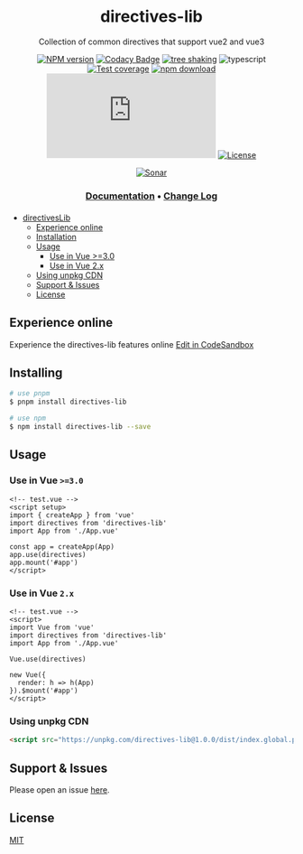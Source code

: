 <div style="text-align: center;" align="center">

# directives-lib

Collection of common directives that support vue2 and vue3

[![NPM version][npm-image]][npm-url]
[![Codacy Badge][codacy-image]][codacy-url]
[![tree shaking][tree-shaking-image]][tree-shaking-url]
![typescript][typescript-url]
[![Test coverage][codecov-image]][codecov-url]
[![npm download][download-image]][download-url]
[![gzip][gzip-image]][gzip-url]
[![License][license-image]][license-url]

[![Sonar][sonar-image]][sonar-url]

</div>

<div style="text-align: center; margin-bottom: 20px;" align="center">

### **[Documentation](https://www.saqqdy.com/directives-lib)** • **[Change Log](./CHANGELOG.md)**

</div>

- [directivesLib](#directives-lib)
  - [Experience online](#experience-online)
  - [Installation](#installation)
  - [Usage](#usage)
    - [Use in Vue >=3.0](#use-in-vue_3.0)
    - [Use in Vue 2.x](#use-in-vue_2.x)
  - [Using unpkg CDN](#using-unpkg-cdn)
  - [Support & Issues](#support--issues)
  - [License](#license)

## Experience online

Experience the directives-lib features online [Edit in CodeSandbox](https://codesandbox.io/p/sandbox/github/saqqdy/directives-lib/tree/master/examples)

## Installing

```bash
# use pnpm
$ pnpm install directives-lib

# use npm
$ npm install directives-lib --save
```

## Usage

### Use in Vue `>=3.0`

```vue
<!-- test.vue -->
<script setup>
import { createApp } from 'vue'
import directives from 'directives-lib'
import App from './App.vue'

const app = createApp(App)
app.use(directives)
app.mount('#app')
</script>
```

### Use in Vue `2.x`

```vue
<!-- test.vue -->
<script>
import Vue from 'vue'
import directives from 'directives-lib'
import App from './App.vue'

Vue.use(directives)

new Vue({
  render: h => h(App)
}).$mount('#app')
</script>
```

### Using unpkg CDN

```html
<script src="https://unpkg.com/directives-lib@1.0.0/dist/index.global.prod.js"></script>
```

## Support & Issues

Please open an issue [here](https://github.com/saqqdy/directives-lib/issues).

## License

[MIT](LICENSE)

[npm-image]: https://img.shields.io/npm/v/directives-lib.svg?style=flat-square
[npm-url]: https://npmjs.org/package/directives-lib
[codacy-image]: https://app.codacy.com/project/badge/Grade/f70d4880e4ad4f40aa970eb9ee9d0696
[codacy-url]: https://www.codacy.com/gh/saqqdy/directives-lib/dashboard?utm_source=github.com&utm_medium=referral&utm_content=saqqdy/directives-lib&utm_campaign=Badge_Grade
[tree-shaking-image]: https://badgen.net/bundlephobia/tree-shaking/directives-lib
[tree-shaking-url]: https://bundlephobia.com/package/directives-lib
[typescript-url]: https://badgen.net/badge/icon/typescript?icon=typescript&label
[codecov-image]: https://img.shields.io/codecov/c/github/saqqdy/directives-lib.svg?style=flat-square
[codecov-url]: https://codecov.io/github/saqqdy/directives-lib?branch=master
[download-image]: https://img.shields.io/npm/dm/directives-lib.svg?style=flat-square
[download-url]: https://npmjs.org/package/directives-lib
[gzip-image]: http://img.badgesize.io/https://unpkg.com/directives-lib/dist/index.global.prod.js?compression=gzip&label=gzip%20size:%20JS
[gzip-url]: http://img.badgesize.io/https://unpkg.com/directives-lib/dist/index.global.prod.js?compression=gzip&label=gzip%20size:%20JS
[license-image]: https://img.shields.io/badge/License-MIT-blue.svg
[license-url]: LICENSE
[sonar-image]: https://sonarcloud.io/api/project_badges/quality_gate?project=saqqdy_directives-lib
[sonar-url]: https://sonarcloud.io/dashboard?id=saqqdy_directives-lib
